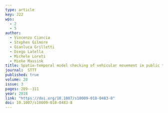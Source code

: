 ```yaml
---
type: article
key: J22
wps:
  - 2
  - 5
author: 
  - Vincenzo Ciancia
  - Stephen Gilmore
  - Gianluca Grilletti
  - Diego Latella
  - Michele Loreti
  - Mieke Massink
title: Spatio-temporal model checking of vehicular movement in public transport systems
journal:  STTT
published: true
volume: 20
issue: 3
pages: 289--311
year: 2018
link: "https://doi.org/10.1007/s10009-018-0483-8"
doi: 10.1007/s10009-018-0483-8
---
```

